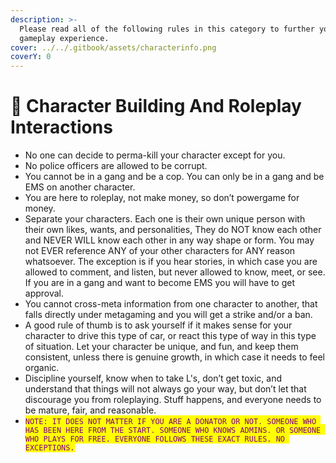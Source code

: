 ```yaml
---
description: >-
  Please read all of the following rules in this category to further your
  gameplay experience.
cover: ../../.gitbook/assets/characterinfo.png
coverY: 0
---
```


# 🥼 Character Building And Roleplay Interactions



* No one can decide to perma-kill your character except for you.
* No police officers are allowed to be corrupt.
* You cannot be in a gang and be a cop. You can only be in a gang and be EMS on another character.&#x20;
* You are here to roleplay, not make money, so don’t powergame for money.
* Separate your characters. Each one is their own unique person with their own likes, wants, and personalities, They do NOT know each other and NEVER WILL know each other in any way shape or form. You may not EVER reference ANY of your other characters for ANY reason whatsoever. The exception is if you hear stories, in which case you are allowed to comment, and listen, but never allowed to know, meet, or see. If you are in a gang and want to become EMS you will have to get approval.&#x20;
* You cannot cross-meta information from one character to another, that falls directly under metagaming and you will get a strike and/or a ban.
* A good rule of thumb is to ask yourself if it makes sense for your character to drive this type of car, or react this type of way in this type of situation. Let your character be unique, and fun, and keep them consistent, unless there is genuine growth, in which case it needs to feel organic.
* Discipline yourself, know when to take L's, don’t get toxic, and understand that things will not always go your way, but don’t let that discourage you from roleplaying. Stuff happens, and everyone needs to be mature, fair, and reasonable.
* <mark style="color:purple;">`NOTE: IT DOES NOT MATTER IF YOU ARE A DONATOR OR NOT, SOMEONE WHO HAS BEEN HERE FROM THE START, SOMEONE WHO KNOWS ADMINS, OR SOMEONE WHO PLAYS FOR FREE. EVERYONE FOLLOWS THESE EXACT RULES. NO EXCEPTIONS.`</mark>
